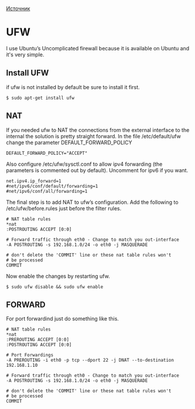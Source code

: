 [Источник](https://gist.github.com/kimus/9315140)
# UFW

I use Ubuntu’s Uncomplicated firewall because it is available on Ubuntu and it's very simple.


## Install UFW

if ufw is not installed by default be sure to install it first.

```
$ sudo apt-get install ufw
```


## NAT
If you needed ufw to NAT the connections from the external interface to the internal the solution is pretty straight forward.
In the file /etc/default/ufw change the parameter DEFAULT_FORWARD_POLICY

```
DEFAULT_FORWARD_POLICY="ACCEPT"
```

Also configure /etc/ufw/sysctl.conf to allow ipv4 forwarding (the parameters is commented out by default). Uncomment for ipv6 if you want.

```
net.ipv4.ip_forward=1
#net/ipv6/conf/default/forwarding=1
#net/ipv6/conf/all/forwarding=1
```


The final step is to add NAT to ufw’s configuration. Add the following to /etc/ufw/before.rules just before the filter rules.

```
# NAT table rules
*nat
:POSTROUTING ACCEPT [0:0]

# Forward traffic through eth0 - Change to match you out-interface
-A POSTROUTING -s 192.168.1.0/24 -o eth0 -j MASQUERADE

# don't delete the 'COMMIT' line or these nat table rules won't
# be processed
COMMIT
```


Now enable the changes by restarting ufw.

```
$ sudo ufw disable && sudo ufw enable
```


## FORWARD

For port forwardind just do something like this.

```
# NAT table rules
*nat
:PREROUTING ACCEPT [0:0]
:POSTROUTING ACCEPT [0:0]

# Port Forwardings
-A PREROUTING -i eth0 -p tcp --dport 22 -j DNAT --to-destination 192.168.1.10

# Forward traffic through eth0 - Change to match you out-interface
-A POSTROUTING -s 192.168.1.0/24 -o eth0 -j MASQUERADE

# don't delete the 'COMMIT' line or these nat table rules won't
# be processed
COMMIT
```
